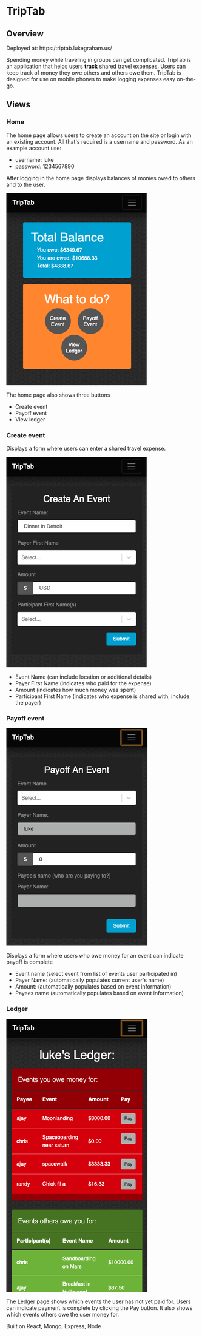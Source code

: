 # TripTab

## Overview

Deployed at: https:/triptab.lukegraham.us/

Spending money while traveling in groups can get complicated.  TripTab is an application that helps users **track** shared travel expenses.  Users can keep track of money they owe others and others owe them.  TripTab is designed for use on mobile phones to make logging expenses easy on-the-go. 

## Views

### Home
The home page allows users to create an account on the site or login with an existing account.  All that's required is a username and password.  As an example account use:
* username: luke
* password: 1234567890

After logging in the home page displays balances of monies owed to others and to the user.

![Home](./readmeImages/triptab.png?raw=true "Home Page")

The home page also shows three buttons
* Create event
* Payoff event
* View ledger


### Create event

Displays a form where users can enter a shared travel expense.  

![Create Event Page](./readmeImages/createEvent.png?raw=true "Create Event Page")

* Event Name (can include location or additional details)
* Payer First Name (indicates who paid for the expense)
* Amount (indicates how much money was spent)
* Participant First Name (indicates who expense is shared with, include the payer)

### Payoff event

![Payoff Event Page](./readmeImages/payoffEvent.png?raw=true "Payoff Event Page")

Displays a form where users who owe money for an event can indicate payoff is complete

* Event name (select event from list of events user participated in)
* Payer Name: (automatically populates current user's name)
* Amount: (automatically populates based on event information)
* Payees name (automatically populates based on event information)

### Ledger

![Ledger](./readmeImages/ledger.png?raw=true "Ledger")

The Ledger page shows which events the user has not yet paid for.  Users can indicate payment is complete by clicking the Pay button.  It also shows which events others owe the user money for.





 Built on React, Mongo, Express, Node

